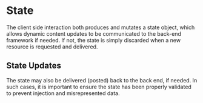 # State
The client side interaction both produces and mutates a state object, which allows dynamic content updates to be communicated to the back-end framework if needed. If not, the state is simply discarded when a new resource is requested and delivered.

## State Updates
The state may also be delivered (posted) back to the back end, if needed. In such cases, it is important to ensure the state has been properly validated to prevent injection and misrepresented data.